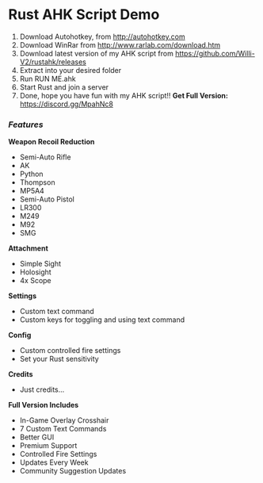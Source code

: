 # Rust AHK Script Demo
1. Download Autohotkey, from http://autohotkey.com
2. Download WinRar from http://www.rarlab.com/download.htm
3. Download latest version of my AHK script from https://github.com/Willi-V2/rustahk/releases
4. Extract into your desired folder
5. Run RUN ME.ahk
6. Start Rust and join a server
7. Done, hope you have fun with my AHK script!!
**Get Full Version:** https://discord.gg/MpahNc8
### _Features_

**Weapon Recoil Reduction**
- Semi-Auto Rifle
- AK
- Python
- Thompson
- MP5A4
- Semi-Auto Pistol
- LR300
- M249
- M92
- SMG

**Attachment**
- Simple Sight
- Holosight
- 4x Scope

**Settings**
- Custom text command
- Custom keys for toggling and using text command

**Config**
- Custom controlled fire settings
- Set your Rust sensitivity

**Credits**
- Just credits...

**Full Version Includes**
- In-Game Overlay Crosshair
- 7 Custom Text Commands
- Better GUI
- Premium Support
- Controlled Fire Settings
- Updates Every Week
- Community Suggestion Updates

